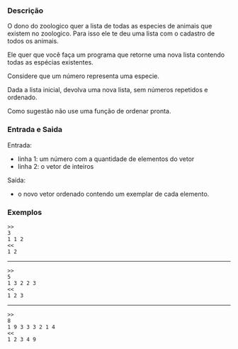 ### Descrição

O dono do zoologico quer a lista de todas as especies de animais que existem no zoologico. Para isso ele te deu uma lista com o cadastro de todos os animais.

Ele quer que você faça um programa que retorne uma
nova lista contendo todas as espécias existentes.

Considere que um número representa uma especie.

Dada a lista inicial, devolva uma nova lista, sem números repetidos e ordenado.

Como sugestão não use uma função de ordenar pronta.

### Entrada e Saida

Entrada:
* linha 1: um número com a quantidade de elementos do vetor 
* linha 2: o vetor de inteiros

Saída:
* o novo vetor ordenado contendo um exemplar de cada elemento.

### Exemplos

	>>
	3
	1 1 2
	<<
	1 2
---
	>>
	5
	1 3 2 2 3
	<<
	1 2 3
---
	>>
	8
	1 9 3 3 3 2 1 4
	<<
	1 2 3 4 9
